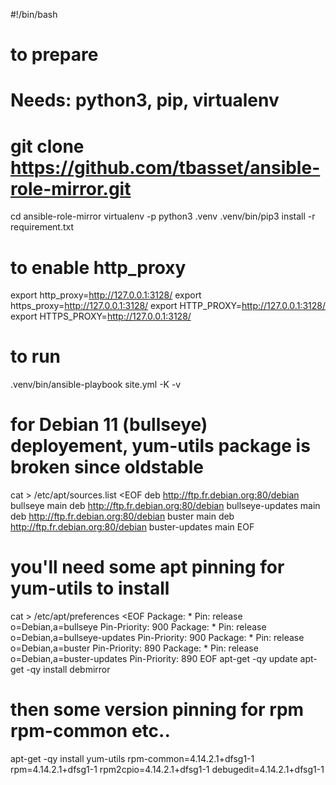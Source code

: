#!/bin/bash

# to prepare
# Needs: python3, pip, virtualenv
# git clone https://github.com/tbasset/ansible-role-mirror.git
cd ansible-role-mirror
virtualenv -p python3 .venv
.venv/bin/pip3 install -r requirement.txt

# to enable http_proxy
export http_proxy=http://127.0.0.1:3128/
export https_proxy=http://127.0.0.1:3128/
export HTTP_PROXY=http://127.0.0.1:3128/
export HTTPS_PROXY=http://127.0.0.1:3128/

# to run
.venv/bin/ansible-playbook site.yml -K -v

# for Debian 11 (bullseye) deployement, yum-utils package is broken since oldstable
cat > /etc/apt/sources.list <EOF
deb http://ftp.fr.debian.org:80/debian bullseye main
deb http://ftp.fr.debian.org:80/debian bullseye-updates main
deb http://ftp.fr.debian.org:80/debian buster main
deb http://ftp.fr.debian.org:80/debian buster-updates main
EOF
# you'll need some apt pinning for yum-utils to install
cat > /etc/apt/preferences <EOF
Package: *
Pin: release o=Debian,a=bullseye
Pin-Priority: 900
Package: *
Pin: release o=Debian,a=bullseye-updates
Pin-Priority: 900
Package: *
Pin: release o=Debian,a=buster
Pin-Priority: 890
Package: *
Pin: release o=Debian,a=buster-updates
Pin-Priority: 890
EOF
apt-get -qy update
apt-get -qy install debmirror
# then some version pinning for rpm rpm-common etc..
apt-get -qy install yum-utils rpm-common=4.14.2.1+dfsg1-1 rpm=4.14.2.1+dfsg1-1 rpm2cpio=4.14.2.1+dfsg1-1 debugedit=4.14.2.1+dfsg1-1